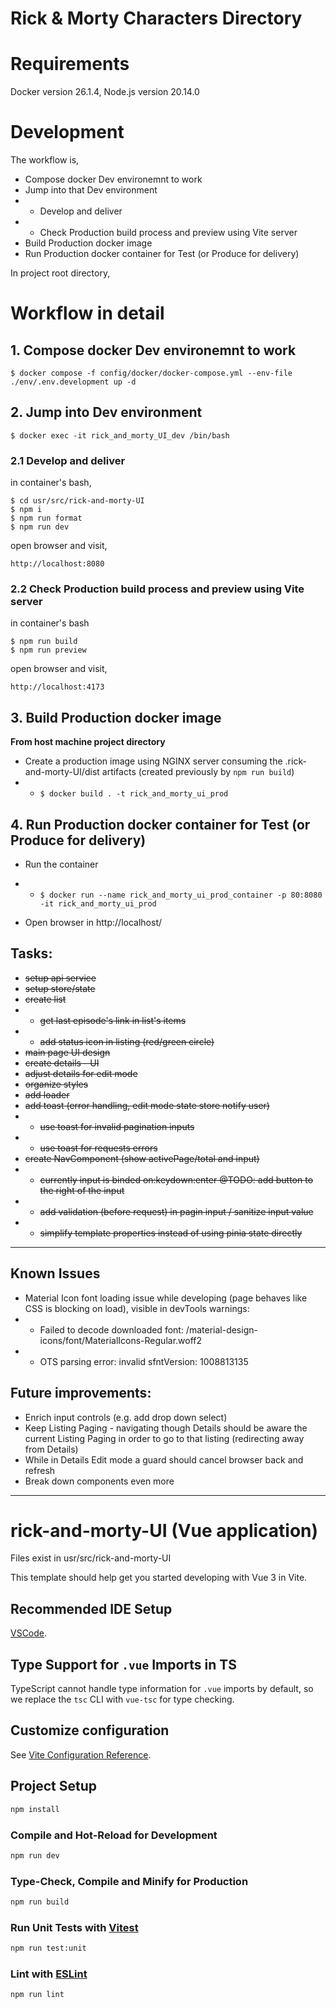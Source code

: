 # Rick & Morty Characters Directory

# Requirements

Docker version 26.1.4, Node.js version 20.14.0

# Development

The workflow is,

- Compose docker Dev environemnt to work
- Jump into that Dev environment
- - Develop and deliver
- - Check Production build process and preview using Vite server
- Build Production docker image
- Run Production docker container for Test (or Produce for delivery)

In project root directory,

# Workflow in detail

## 1. Compose docker Dev environemnt to work

```
$ docker compose -f config/docker/docker-compose.yml --env-file ./env/.env.development up -d
```

## 2. Jump into Dev environment

```
$ docker exec -it rick_and_morty_UI_dev /bin/bash
```

### 2.1 Develop and deliver

in container's bash,

```
$ cd usr/src/rick-and-morty-UI
$ npm i
$ npm run format
$ npm run dev
```

open browser and visit,

```
http://localhost:8080
```

### 2.2 Check Production build process and preview using Vite server

in container's bash

```
$ npm run build
$ npm run preview
```

open browser and visit,

```
http://localhost:4173
```

## 3. Build Production docker image

**From host machine project directory**

- Create a production image using NGINX server consuming the .rick-and-morty-UI/dist artifacts (created previously by `npm run build`)
- - `$ docker build . -t rick_and_morty_ui_prod`

## 4. Run Production docker container for Test (or Produce for delivery)

- Run the container
- - `$ docker run --name rick_and_morty_ui_prod_container -p 80:8080 -it rick_and_morty_ui_prod`

- Open browser in http://localhost/

## Tasks:

- ~~setup api service~~
- ~~setup store/state~~
- ~~create list~~
- - ~~get last episode's link in list's items~~
- - ~~add status icon in listing (red/green circle)~~
- ~~main page UI design~~
- ~~create details - UI~~
- ~~adjust details for edit mode~~
- ~~organize styles~~
- ~~add loader~~
- ~~add toast (error handling, edit mode state store notify user)~~
- - ~~use toast for invalid pagination inputs~~
- - ~~use toast for requests errors~~
- ~~create NavComponent (show activePage/total and input)~~
- - ~~currently input is binded on:keydown:enter @TODO: add button to the right of the input~~
- - ~~add validation (before request) in pagin input / sanitize input value~~
- - ~~simplify template properties instead of using pinia state directly~~

---

## Known Issues

- Material Icon font loading issue while developing (page behaves like CSS is blocking on load), visible in devTools warnings:
- - Failed to decode downloaded font: /material-design-icons/font/MaterialIcons-Regular.woff2
- - OTS parsing error: invalid sfntVersion: 1008813135

## Future improvements:

- Enrich input controls (e.g. add drop down select)
- Keep Listing Paging - navigating though Details should be aware the current Listing Paging in order to go to that listing (redirecting away from Details)
- While in Details Edit mode a guard should cancel browser back and refresh
- Break down components even more

---

# rick-and-morty-UI (Vue application)

Files exist in usr/src/rick-and-morty-UI

This template should help get you started developing with Vue 3 in Vite.

## Recommended IDE Setup

[VSCode](https://code.visualstudio.com/).

## Type Support for `.vue` Imports in TS

TypeScript cannot handle type information for `.vue` imports by default, so we replace the `tsc` CLI with `vue-tsc` for type checking.

## Customize configuration

See [Vite Configuration Reference](https://vitejs.dev/config/).

## Project Setup

```sh
npm install
```

### Compile and Hot-Reload for Development

```sh
npm run dev
```

### Type-Check, Compile and Minify for Production

```sh
npm run build
```

### Run Unit Tests with [Vitest](https://vitest.dev/)

```sh
npm run test:unit
```

### Lint with [ESLint](https://eslint.org/)

```sh
npm run lint
```
